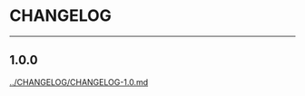 # CHANGELOG

---
## 1.0.0
[../CHANGELOG/CHANGELOG-1.0.md](./CHANGELOG/CHANGELOG-1.0.md)


[//]: #	(TOC)
[//]: #	(End Of TOC)
[//]: #	(Language: Markdown)
[//]: #	(Path: CHANGELOG.md)